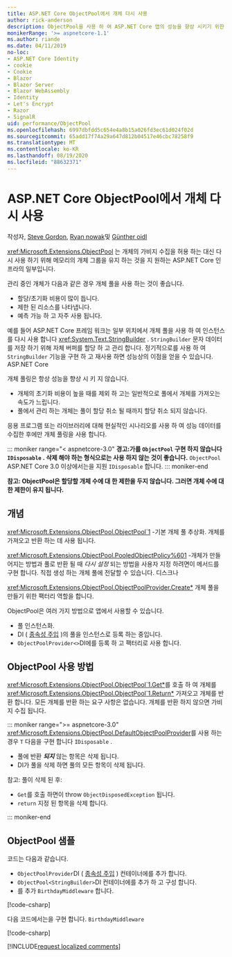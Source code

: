 ```yaml
---
title: ASP.NET Core ObjectPool에서 개체 다시 사용
author: rick-anderson
description: ObjectPool을 사용 하 여 ASP.NET Core 앱의 성능을 향상 시키기 위한 팁입니다.
monikerRange: '>= aspnetcore-1.1'
ms.author: riande
ms.date: 04/11/2019
no-loc:
- ASP.NET Core Identity
- cookie
- Cookie
- Blazor
- Blazor Server
- Blazor WebAssembly
- Identity
- Let's Encrypt
- Razor
- SignalR
uid: performance/ObjectPool
ms.openlocfilehash: 6997dbfdd5c654e4a8b15a026fd3ec61d024f02d
ms.sourcegitcommit: 65add17f74a29a647d812b04517e46cbc78258f9
ms.translationtype: MT
ms.contentlocale: ko-KR
ms.lasthandoff: 08/19/2020
ms.locfileid: "88632371"
---
```

# <a name="object-reuse-with-objectpool-in-aspnet-core"></a>ASP.NET Core ObjectPool에서 개체 다시 사용

작성자, [Steve Gordon](https://twitter.com/stevejgordon), [Ryan nowak](https://github.com/rynowak)및 [Günther oidl](https://github.com/gfoidl)

<xref:Microsoft.Extensions.ObjectPool> 는 개체의 가비지 수집을 허용 하는 대신 다시 사용 하기 위해 메모리의 개체 그룹을 유지 하는 것을 지 원하는 ASP.NET Core 인프라의 일부입니다.

관리 중인 개체가 다음과 같은 경우 개체 풀을 사용 하는 것이 좋습니다.

- 할당/초기화 비용이 많이 듭니다.
- 제한 된 리소스를 나타냅니다.
- 예측 가능 하 고 자주 사용 됩니다.

예를 들어 ASP.NET Core 프레임 워크는 일부 위치에서 개체 풀을 사용 하 여 인스턴스를 다시 사용 합니다 <xref:System.Text.StringBuilder> . `StringBuilder` 문자 데이터를 저장 하기 위해 자체 버퍼를 할당 하 고 관리 합니다. 정기적으로를 사용 하 여 `StringBuilder` 기능을 구현 하 고 재사용 하면 성능상의 이점을 얻을 수 있습니다. ASP.NET Core

개체 풀링은 항상 성능을 향상 시 키 지 않습니다.

- 개체의 초기화 비용이 높을 때를 제외 하 고는 일반적으로 풀에서 개체를 가져오는 속도가 느립니다.
- 풀에서 관리 하는 개체는 풀이 할당 취소 될 때까지 할당 취소 되지 않습니다.

응용 프로그램 또는 라이브러리에 대해 현실적인 시나리오를 사용 하 여 성능 데이터를 수집한 후에만 개체 풀링을 사용 합니다.

::: moniker range="< aspnetcore-3.0"
**경고:가를 `ObjectPool` 구현 하지 않습니다 `IDisposable` . 삭제 해야 하는 형식으로는 사용 하지 않는 것이 좋습니다.** `ObjectPool` ASP.NET Core 3.0 이상에서는을 지원 `IDisposable` 합니다.
::: moniker-end

**참고: ObjectPool은 할당할 개체 수에 대 한 제한을 두지 않습니다. 그러면 개체 수에 대 한 제한이 유지 됩니다.**

## <a name="concepts"></a>개념

<xref:Microsoft.Extensions.ObjectPool.ObjectPool`1> -기본 개체 풀 추상화. 개체를 가져오고 반환 하는 데 사용 됩니다.

<xref:Microsoft.Extensions.ObjectPool.PooledObjectPolicy%601> -개체가 만들어지는 방법과 풀로 반환 될 때 *다시 설정* 되는 방법을 사용자 지정 하려면이 메서드를 구현 합니다. 직접 생성 하는 개체 풀에 전달할 수 있습니다. 디스크나

<xref:Microsoft.Extensions.ObjectPool.ObjectPoolProvider.Create*> 개체 풀을 만들기 위한 팩터리 역할을 합니다.
<!-- REview, there is no ObjectPoolProvider<T> -->

ObjectPool은 여러 가지 방법으로 앱에서 사용할 수 있습니다.

* 풀 인스턴스화.
* DI ( [종속성 주입](xref:fundamentals/dependency-injection) )의 풀을 인스턴스로 등록 하는 중입니다.
* `ObjectPoolProvider<>`DI에를 등록 하 고 팩터리로 사용 합니다.

## <a name="how-to-use-objectpool"></a>ObjectPool 사용 방법

<xref:Microsoft.Extensions.ObjectPool.ObjectPool`1.Get*>를 호출 하 여 개체를 <xref:Microsoft.Extensions.ObjectPool.ObjectPool`1.Return*> 가져오고 개체를 반환 합니다.  모든 개체를 반환 하는 요구 사항은 없습니다. 개체를 반환 하지 않으면 가비지 수집 됩니다.

::: moniker range=">= aspnetcore-3.0"
<xref:Microsoft.Extensions.ObjectPool.DefaultObjectPoolProvider>를 사용 하는 경우 `T` 다음을 구현 합니다 `IDisposable` .

* 풀에 반환 ***되지*** 않는 항목은 삭제 됩니다.
* DI가 풀을 삭제 하면 풀의 모든 항목이 삭제 됩니다.

참고: 풀이 삭제 된 후:

* `Get`를 호출 하면이 throw `ObjectDisposedException` 됩니다.
* `return` 지정 된 항목을 삭제 합니다.

::: moniker-end

## <a name="objectpool-sample"></a>ObjectPool 샘플

코드는 다음과 같습니다.

* `ObjectPoolProvider`DI ( [종속성 주입](xref:fundamentals/dependency-injection) ) 컨테이너에를 추가 합니다.
* `ObjectPool<StringBuilder>`DI 컨테이너에를 추가 하 고 구성 합니다.
* 를 추가 `BirthdayMiddleware` 합니다.

[!code-csharp[](ObjectPool/ObjectPoolSample/Startup.cs?name=snippet)]

다음 코드에서는을 구현 합니다. `BirthdayMiddleware`

[!code-csharp[](ObjectPool/ObjectPoolSample/BirthdayMiddleware.cs?name=snippet)]

[!INCLUDE[request localized comments](~/includes/code-comments-loc.md)]
